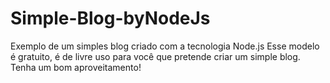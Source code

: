# Simple-Blog-byNodeJs
 Exemplo de um simples blog criado com a tecnologia Node.js
 Esse modelo é gratuito, é de livre uso para você que pretende criar um simple blog. Tenha um bom aproveitamento!